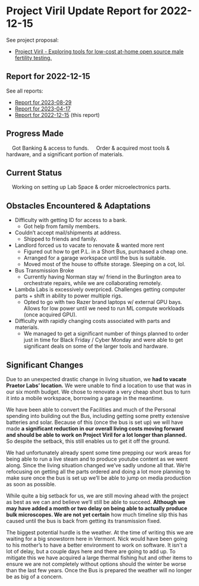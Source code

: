 # Project Viril Update Report for 2022-12-15

See project proposal:
* [Project Viril - Exploring tools for low-cost at-home open source male fertility testing.](https://ultimape.github.io/garden/weeds/praetor-labs/project-proposals/2022/07/project-viril)

## Report for 2022-12-15

See all reports:
* [Report for 2023-08-29](https://www.are.na/block/23392939)
* [Report for 2023-04-17](https://www.are.na/block/23392772)
* [Report for 2022-12-15](https://www.are.na/block/23392697) (this report) 

## Progress Made

&nbsp;&nbsp;&nbsp;&nbsp;Got Banking & access to funds.
&nbsp;&nbsp;&nbsp;&nbsp;Order & acquired most tools & hardware, and a significant portion of materials.
	
## Current Status

&nbsp;&nbsp;&nbsp;&nbsp;Working on setting up Lab Space & order microelectronics parts.
	
## Obstacles Encountered & Adaptations

* Difficulty with getting ID for access to a bank.
    * Got help from family members.
* Couldn’t accept mail/shipments at address.
    * Shipped to friends and family.
* Landlord forced us to vacate to renovate & wanted more rent
    * Figured out how to get P.L. in a Short Bus, purchased a cheap one.
    * Arranged for a garage workspace until the bus is suitable.
    * Moved most of the house to offsite storage. Sleeping on a cot, lol.
* Bus Transmission Broke
    * Currently having Norman stay w/ friend in the Burlington area to orchestrate repairs, while we are collaborating remotely.
* Lambda Labs is excessively overpriced. Challenges getting computer parts + shift in ability to power multiple rigs. 
    * Opted to go with two Razer brand laptops w/ external GPU bays. Allows for low power until we need to run ML compute workloads (once acquired GPU).
* Difficulty with rapidly changing costs associated with parts and materials.
    * We managed to get a significant number of things planned to order just in time for Black Friday / Cyber Monday and were able to get significant deals on some of the larger tools and hardware.

## Significant Changes

Due to an unexpected drastic change in living situation, we **had to vacate Praetor Labs’ location.** We were unable to find a location to use that was in our six month budget. We chose to renovate a very cheap short bus to turn it into a mobile workspace, borrowing a garage in the meantime.

We have been able to convert the Facilities and much of the Personal spending into building out the Bus, including getting some pretty extensive batteries and solar. Because of this (once the bus is set up) we will have made **a significant reduction in our overall living costs moving forward and should be able to work on Project Viril for a lot longer than planned.** So despite the setback, this still enables us to get it off the ground.

We had unfortunately already spent some time prepping our work areas for being able to run a live steam and to produce youtube content as we went along. Since the living situation changed we’ve sadly undone all that. We’re refocusing on getting all the parts ordered and doing a lot more planning to make sure once the bus is set up we’ll be able to jump on media production as soon as possible.

While quite a big setback for us, we are still moving ahead with the project as best as we can and believe we’ll still be able to succeed. **Although we may have added a month or two delay on being able to actually produce bulk microscopes. We are not yet certain** how much timeline slip this has caused until the bus is back from getting its transmission fixed.

The biggest potential hurdle is the weather. At the time of writing this we are waiting for a big snowstorm here in Vermont. Nick would have been going to his mother’s to have a better environment to work on software. It isn't a lot of delay, but a couple days here and there are going to add up. To mitigate this we have acquired a large thermal fishing hut and other items to ensure we are not completely without options should the winter be worse than the last few years. Once the Bus is prepared the weather will no longer be as big of a concern.
